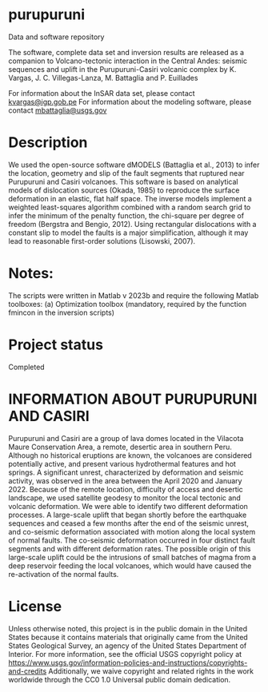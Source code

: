 # purupuruni
Data and software repository 

The software, complete data set and inversion results are released as a companion to
Volcano-tectonic interaction in the Central Andes: seismic sequences and uplift in the Purupuruni-Casiri volcanic complex
by
K. Vargas, J. C. Villegas-Lanza, M. Battaglia and P. Euillades

For information about the InSAR data set, please contact kvargas@igp.gob.pe
For information about the modeling software, please contact mbattaglia@usgs.gov

# Description
We used the open-source software dMODELS (Battaglia et al., 2013) to infer the location, geometry and slip of the fault segments that ruptured near Purupuruni and Casiri volcanoes. This software is based on analytical models of dislocation sources (Okada, 1985) to reproduce the surface deformation in an elastic, flat half space. The inverse models implement a weighted least-squares algorithm combined with a random search grid to infer the minimum of the penalty function, the chi-square per degree of freedom (Bergstra and Bengio, 2012). Using rectangular dislocations with a constant slip to model the faults is a major simplification, although it may lead to reasonable first-order solutions (Lisowski, 2007).

# Notes:
The scripts were written in Matlab v 2023b and require the following Matlab toolboxes:
(a) Optimization toolbox (mandatory, required by the function fmincon in the inversion scripts)

# Project status
Completed

# INFORMATION ABOUT PURUPURUNI AND CASIRI
Purupuruni and Casiri are a group of lava domes located in the Vilacota Maure Conservation Area, a remote, desertic area in southern Peru. Although no historical eruptions are known, the volcanoes are considered potentially active, and present various hydrothermal features and hot springs. A significant unrest, characterized by deformation and seismic activity, was observed in the area between the April 2020 and January 2022. Because of the remote location, difficulty of access and desertic landscape, we used satellite geodesy to monitor the local tectonic and volcanic deformation. We were able to identify two different deformation processes. A large-scale uplift that began shortly before the earthquake sequences and ceased a few months after the end of the seismic unrest, and co-seismic deformation associated with motion along the local system of normal faults. The co-seismic deformation occurred in four distinct fault segments and with different deformation rates. The possible origin of this large-scale uplift could be the intrusions of small batches of magma from a deep reservoir feeding the local volcanoes, which would have caused the re-activation of the normal faults.

# License
Unless otherwise noted, this project is in the public domain in the United
States because it contains materials that originally came from the United
States Geological Survey, an agency of the United States Department of
Interior. For more information, see the official USGS copyright policy at
https://www.usgs.gov/information-policies-and-instructions/copyrights-and-credits
Additionally, we waive copyright and related rights in the work
worldwide through the CC0 1.0 Universal public domain dedication.
